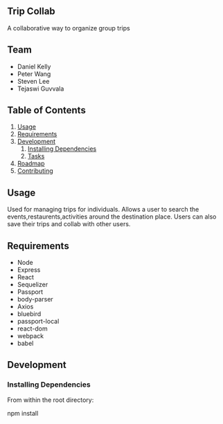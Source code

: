 ## Trip Collab

A collaborative way to organize group trips

## Team

  - Daniel Kelly
  - Peter Wang
  - Steven Lee
  - Tejaswi Guvvala

## Table of Contents

1. [Usage](#Usage)
1. [Requirements](#requirements)
1. [Development](#development)
    1. [Installing Dependencies](#installing-dependencies)
    1. [Tasks](#tasks)
1. [Roadmap](#roadmap)
1. [Contributing](#contributing)

## Usage

Used for managing trips for individuals. Allows a user to search the events,restaurents,activities around the destination place. Users can also save their trips and collab with other users.

## Requirements

* Node
* Express
* React
* Sequelizer
* Passport
* body-parser
* Axios
* bluebird
* passport-local
* react-dom
* webpack
* babel

## Development

### Installing Dependencies

From within the root directory:

npm install
